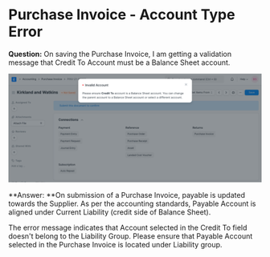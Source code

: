 
# Purchase Invoice - Account Type Error


**Question:** On saving the Purchase Invoice, I am getting a validation message that Credit To Account must be a Balance Sheet account.


![Credit To Account in Purchase Invoice](/files/credit-to-ledger-in-purchase-invoice.png)


*\*Answer: \**On submission of a Purchase Invoice, payable is updated towards the Supplier. As per the accounting standards, Payable Account is aligned under Current Liability (credit side of Balance Sheet).


The error message indicates that Account selected in the Credit To field doesn't belong to the Liability Group. Please ensure that Payable Account selected in the Purchase Invoice is located under Liability group.


